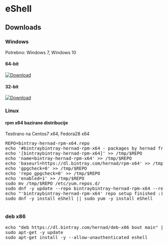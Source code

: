 # eShell

## Downloads

### Windows

Potrebno: Windows 7, Windows 10

#### 64-bit

[ ![Download](https://api.bintray.com/packages/hernad/eShell/eShell-windows-x64/images/download.svg?version=1.31.322) ](https://dl.bintray.com/hernad/eShell/eShell-windows-x64_1.31.322.zip)

#### 32-bit

[ ![Download](https://api.bintray.com/packages/hernad/eShell/eShell-windows-x86/images/download.svg?version=1.31.322) ](https://dl.bintray.com/hernad/eShell/eShell-windows-x86_1.31.322.zip)


### Linux

#### rpm x64 bazirane distribucije

Testirano na Centos7 x64, Fedora28 x64

<pre>
REPO=bintray-hernad-rpm-x64.repo
echo '#bintraybintray-hernad-rpm-x64 - packages by hernad from Bintray' > /tmp/$REPO
echo '[bintraybintray-hernad-rpm-x64]' >> /tmp/$REPO
echo 'name=bintray-hernad-rpm-x64' >> /tmp/$REPO
echo 'baseurl=https://dl.bintray.com/hernad/rpm-x64' >> /tmp/$REPO
echo 'gpgcheck=0' >> /tmp/$REPO
echo 'repo_gpgcheck=0' >> /tmp/$REPO
echo 'enabled=1' >> /tmp/$REPO
sudo mv /tmp/$REPO /etc/yum.repos.d/
sudo dnf -y update --repo bintraybintray-hernad-rpm-x64 --refresh || sudo yum -y update --repo bintraybintray-hernad-rpm-x64x --refresh
echo "'bintraybintray-hernad-rpm-x64' repo setup finished :)"
sudo dnf -y install eShell || sudo yum -y install eShell

</pre>


### deb x86

<pre>
echo "deb https://dl.bintray.com/hernad/deb-x86 bout main" | sudo tee -a /etc/apt/sources.list
sudo apt-get -y update
sudo apt-get install -y --allow-unauthenticated eshell
</pre>
